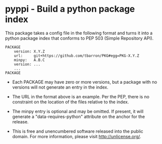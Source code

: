 # pyppi - Build a python package index

This package takes a config file in the following format and turns it into
a python package index that conforms to PEP 503 (Simple Repository API).

    PACKAGE
        version: X.Y.Z
        url:     git+https://github.com/tbarron/PKG#egg=PKG-X.Y.Z
        minpy:   A.B.C
        version: ...
        ...
    PACKAGE

  * Each PACKAGE may have zero or more versions, but a package with no versions
    will not generate an entry in the index.

  * The URL in the format above is an example. Per the PEP, there is no
    constraint on the location of the files relative to the index.

  * The minpy entry is optional and may be omitted. If present, it will
    generate a "data-requires-python" attribute on the anchor for the
    release.

  * This is free and unencumbered software released into the public domain.
    For more information, please visit <http://unlicense.org/>.
